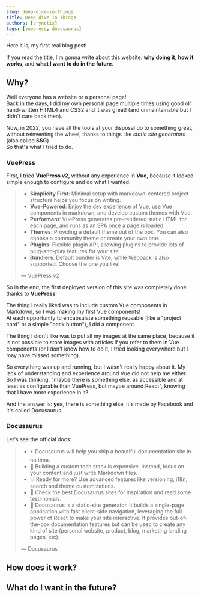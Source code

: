 ```yaml
---
slug: deep-dive-in-things
title: Deep dive in Things
authors: [srynetix]
tags: [vuepress, docusaurus]
---
```


Here it is, my first real blog post!

If you read the title, I'm gonna write about this website: **why doing it**, **how it works**, and **what I want to do in the future**.

<!--truncate-->

## Why?

Well everyone has a website or a personal page!  
Back in the days, I did my own personal page multiple times using good ol' hand-written HTML4 and CSS2 and it was great! (and unmaintainable but I didn't care back then).

Now, in 2022, you have all the tools at your disposal do to something great, without reinventing the wheel, thanks to things like _static site generators_ (also called **SSG**).  
So that's what I tried to do.

### VuePress

First, I tried <ELink href="https://v2.vuepress.vuejs.org/">**VuePress v2**</ELink>, without any experience in <ELink href="https://vuejs.org/">**Vue**</ELink>, because it looked simple enough to configure and do what I wanted.

> - **Simplicity First**: Minimal setup with markdown-centered project structure helps you focus on writing.
> - **Vue-Powered**: Enjoy the dev experience of Vue, use Vue components in markdown, and develop custom themes with Vue.
> - **Performant**: VuePress generates pre-rendered static HTML for each page, and runs as an SPA once a page is loaded.
> - **Themes**: Providing a default theme out of the box. You can also choose a community theme or create your own one.
> - **Plugins**: Flexible plugin API, allowing plugins to provide lots of plug-and-play features for your site.
> - **Bundlers**: Default bundler is Vite, while Webpack is also supported. Choose the one you like!
>
> &mdash; <ELink href="https://v2.vuepress.vuejs.org/">VuePress v2</ELink>

So in the end, the first deployed version of this site was completely done thanks to **VuePress**!

The thing I really liked was to include custom Vue components in Markdown, so I was making my first Vue components!  
At each opportunity to encapsulate something reusable (like a "project card" or a simple "back button"), I did a component.

The thing I didn't like was to put all my images at the same place, because it is not possible to store images with articles if you refer to them in Vue components (or I don't know how to do it, I tried looking everywhere but I may have missed something).

So everything was up and running, but I wasn't really happy about it. My lack of understanding and experience around Vue did not help me either.  
So I was thinking: "maybe there is something else, as accessible and at least as configurable than VuePress, but maybe around <ELink href="https://reactjs.org/">React</ELink>", knowing that I have more experience in it?

And the answer is: **yes**, there is something else, it's made by Facebook and it's called <ELink href="https://docusaurus.io/">Docusaurus</ELink>.

### Docusaurus

Let's see the <ELink href="https://docusaurus.io/docs">official docs</ELink>:

> - ⚡️ Docusaurus will help you ship a beautiful documentation site in no time.
> - 💸 Building a custom tech stack is expensive. Instead, focus on your content and just write Markdown files.
> - 💥 Ready for more? Use advanced features like versioning, i18n, search and theme customizations.
> - 💅 Check the best Docusaurus sites for inspiration and read some testimonials.
> - 🧐 Docusaurus is a static-site generator. It builds a single-page application with fast client-side navigation, leveraging the full power of React to make your site interactive. It provides out-of-the-box documentation features but can be used to create any kind of site (personal website, product, blog, marketing landing pages, etc).
>
> &mdash; <ELink href="https://docusaurus.io/docs">Docusaurus</ELink>

## How does it work?

## What do I want in the future?
